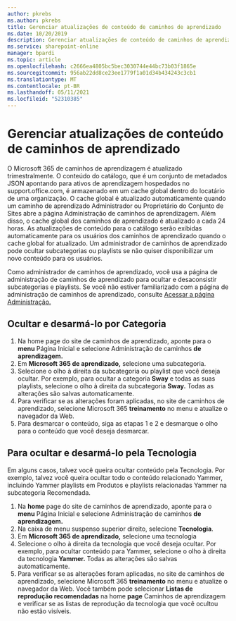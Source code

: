 ```yaml
---
author: pkrebs
ms.author: pkrebs
title: Gerenciar atualizações de conteúdo de caminhos de aprendizado
ms.date: 10/20/2019
description: Gerenciar atualizações de conteúdo de caminhos de aprendizado
ms.service: sharepoint-online
manager: bpardi
ms.topic: article
ms.openlocfilehash: c2666ea4805bc5bec3030744e44bc73b03f1865e
ms.sourcegitcommit: 956ab22dd8ce23ee1779f1a01d34b434243c3cb1
ms.translationtype: MT
ms.contentlocale: pt-BR
ms.lasthandoff: 05/11/2021
ms.locfileid: "52310385"
---
```

# <a name="manage-learning-pathways-content-updates"></a>Gerenciar atualizações de conteúdo de caminhos de aprendizado
O Microsoft 365 de caminhos de aprendizagem é atualizado trimestralmente. O conteúdo do catálogo, que é um conjunto de metadados JSON apontando para ativos de aprendizagem hospedados no support.office.com, é armazenado em um cache global dentro do locatário de uma organização. O cache global é atualizado automaticamente quando um caminho de aprendizado Administrador ou Proprietário do Conjunto de Sites abre a página Administração de caminhos de aprendizagem. Além disso, o cache global dos caminhos de aprendizado é atualizado a cada 24 horas. As atualizações de conteúdo para o catálogo serão exibidas automaticamente para os usuários dos caminhos de aprendizado quando o cache global for atualizado. Um administrador de caminhos de aprendizado pode ocultar subcategorias ou playlists se não quiser disponibilizar um novo conteúdo para os usuários.

Como administrador de caminhos de aprendizado, você usa a página de administração de caminhos de aprendizado para ocultar e desaconsistir subcategorias e playlists. Se você não estiver familiarizado com a página de administração de caminhos de aprendizado, consulte [Acessar a página Administração.](custom_accessadmin.md)

## <a name="hide-and-unhide-content-by-category"></a>Ocultar e desarmá-lo por Categoria
1. Na home page do site de caminhos de aprendizado, aponte para o **menu** Página Inicial e selecione Administração de caminhos **de aprendizagem.**
2. Em **Microsoft 365 de aprendizado,** selecione uma subcategoria.
3. Selecione o olho à direita da subcategoria ou playlist que você deseja ocultar. Por exemplo, para ocultar a categoria **Sway** e todas as suas playlists, selecione o olho à direita da subcategoria **Sway.** Todas as alterações são salvas automaticamente.
4. Para verificar se as alterações foram aplicadas, no site de caminhos de aprendizado, selecione Microsoft 365 **treinamento** no menu e atualize o navegador da Web.
5. Para desmarcar o conteúdo, siga as etapas 1 e 2 e desmarque o olho para o conteúdo que você deseja desmarcar.

## <a name="to-hide-and-unhide-content-by-technology"></a>Para ocultar e desarmá-lo pela Tecnologia
Em alguns casos, talvez você queira ocultar conteúdo pela Tecnologia. Por exemplo, talvez você queira ocultar todo o conteúdo relacionado Yammer, incluindo Yammer playlists em Produtos e playlists relacionadas Yammer na subcategoria Recomendada.

1. Na **home** page do site de caminhos de aprendizado, aponte para o **menu** Página Inicial e selecione Administração de caminhos **de aprendizagem.**
2. Na caixa de menu suspenso superior direito, selecione **Tecnologia**.
3. Em **Microsoft 365 de aprendizado,** selecione uma tecnologia
4. Selecione o olho à direita da tecnologia que você deseja ocultar. Por exemplo, para ocultar conteúdo para Yammer, selecione o olho à direita da tecnologia **Yammer.** Todas as alterações são salvas automaticamente.
5. Para verificar se as alterações foram aplicadas, no site de caminhos de aprendizado, selecione Microsoft 365 **treinamento** no menu e atualize o navegador da Web. Você também pode selecionar **Listas de reprodução recomendadas** na home **page** Caminhos de aprendizagem e verificar se as listas de reprodução da tecnologia que você ocultou não estão visíveis.

